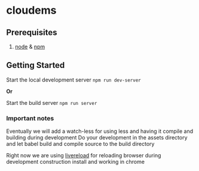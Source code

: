 # cloudems

## Prerequisites
1. [node](www.nodejs.org) & [npm](www.nodejs.org)

## Getting Started
Start the local development server
`npm run dev-server`

**Or** 

Start the build server
   `npm run server`

### Important notes
Eventually we will add a watch-less for using less and having it compile and building during development
Do your development in the assets directory and let babel build
and compile source to the build directory

Right now we are using [livereload](https://chrome.google.com/webstore/detail/livereload/jnihajbhpnppcggbcgedagnkighmdlei) for reloading browser during development construction install and working in chrome